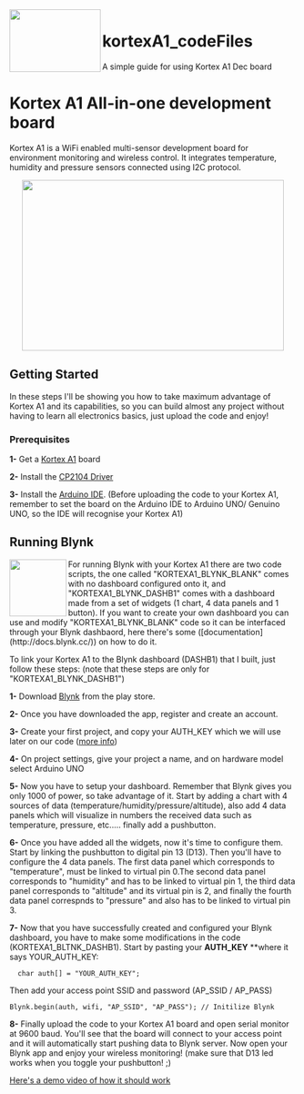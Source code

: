 <img align="left" width="160" height="110" src="https://i.imgur.com/LRG8dA1.jpg">

# kortexA1_codeFiles
A simple guide for using Kortex A1 Dec board

# Kortex A1 All-in-one development board
Kortex A1 is a WiFi enabled multi-sensor development board for environment monitoring and wireless control. It integrates temperature, humidity and pressure sensors connected using I2C protocol.
<p align="center">
  <img width="460" height="300" src="https://cdn.tindiemedia.com/images/resize/itDjxbigkN4QkDhZrZ5ShPI5YtE=/p/fit-in/653x435/filters:fill(fff)/i/561311/products/2018-06-07T19%3A16%3A56.940Z-IMG_20180105_192122.jpg">
</p>

## Getting Started

In these steps I'll be showing you how to take maximum advantage of Kortex A1 and its capabilities, so you can build almost any project without having to learn all electronics basics, just upload the code and enjoy!

### Prerequisites


**1-** Get a [Kortex A1](https://www.tindie.com/products/kortex_am/kortex-a1--wifi-multi-sensor-development-board-2/) board

**2-** Install the [CP2104 Driver](https://www.silabs.com/products/development-tools/software/usb-to-uart-bridge-vcp-drivers) 

**3-** Install the [Arduino IDE](https://www.google.com). (Before uploading the code to your Kortex A1, remember to set the board on the Arduino IDE to Arduino UNO/
   Genuino UNO, so the IDE will recognise your Kortex A1)


## Running Blynk
<img align="left" width="100" height="100" src="https://cdn6.aptoide.com/imgs/8/9/a/89a2feafbafc451bd21b1e8f9b0d9c1c_icon.png?w=256">
For running Blynk with your Kortex A1 there are two code scripts, the one called "KORTEXA1_BLYNK_BLANK" comes with no dashboard configured onto it, and "KORTEXA1_BLYNK_DASHB1" comes with a dashboard made from a set of widgets (1 chart, 4 data panels and 1 button). 
If you want to create your own dashboard you can use and modify "KORTEXA1_BLYNK_BLANK" code so it can be interfaced through your Blynk dashbaord, here there's some ([documentation](http://docs.blynk.cc/)) on how to do it.

To link your Kortex A1 to the Blynk dashboard (DASHB1) that I built, just follow these steps:
(note that these steps are only for "KORTEXA1_BLYNK_DASHB1")

**1-** Download [Blynk](https://www.tindie.com/products/kortex_am/kortex-a1--wifi-multi-sensor-development-board-2/) from the play store.

**2-** Once you have downloaded the app, register and create an account.

**3-** Create your first project, and copy your AUTH_KEY which we will use later on our code ([more info](http://docs.blynk.cc/))

**4-** On project settings, give your project a name, and on hardware model select Arduino UNO

**5-** Now you have to setup your dashboard. Remember that Blynk gives you only 1000 of power, so take advantage of it. 
Start by adding a chart with 4 sources of data (temperature/humidity/pressure/altitude), also add 4 data panels which will visualize    in numbers the received data such as temperature, pressure, etc..... finally add a pushbutton.

**6-** Once you have added all the widgets, now it's time to configure them. Start by linking the pushbutton to digital pin 13 (D13). Then  you'll have to configure the 4 data panels. The first data panel which corresponds to "temperature", must be linked to virtual pin  0.The second data panel corresponds to "humidity" and has to be linked to virtual pin 1, the third data panel corresponds to "altitude" and its virtual pin is 2, and finally the fourth data panel correspnds to "pressure" and also has to be linked to virtual pin 3.

**7-** Now that you have successfully created and configured your Blynk dashboard, you have to make some modifications in the code (KORTEXA1_BLTNK_DASHB1). Start by 
   pasting your **AUTH_KEY** **where it says YOUR_AUTH_KEY:
 ```
   char auth[] = "YOUR_AUTH_KEY";
  ```
   Then add your access point SSID and password (AP_SSID / AP_PASS)
   ```
   Blynk.begin(auth, wifi, "AP_SSID", "AP_PASS"); // Initilize Blynk
 ```

**8-** Finally upload the code to your Kortex A1 board and open serial monitor at 9600 baud. You'll see that the board will connect to your access point and it will 
   automatically start pushing data to Blynk server. Now open your Blynk app and enjoy your wireless monitoring! (make sure that D13 led works when you toggle your pushbutton! ;)

[Here's a demo video of how it should work](https://www.youtube.com/watch?v=qijERRKEPd8)

